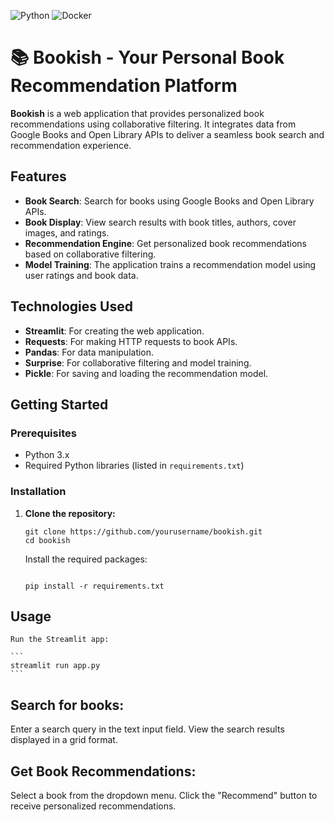 ![Python](https://img.shields.io/badge/python-3670A0?style=for-the-badge&logo=python&logoColor=ffdd54) ![Docker](https://img.shields.io/badge/docker-%230db7ed.svg?style=for-the-badge&logo=docker&logoColor=white)

# 📚 Bookish - Your Personal Book Recommendation Platform

**Bookish** is a web application that provides personalized book recommendations using collaborative filtering. It integrates data from Google Books and Open Library APIs to deliver a seamless book search and recommendation experience.

## Features

- **Book Search**: Search for books using Google Books and Open Library APIs.
- **Book Display**: View search results with book titles, authors, cover images, and ratings.
- **Recommendation Engine**: Get personalized book recommendations based on collaborative filtering.
- **Model Training**: The application trains a recommendation model using user ratings and book data.

## Technologies Used

- **Streamlit**: For creating the web application.
- **Requests**: For making HTTP requests to book APIs.
- **Pandas**: For data manipulation.
- **Surprise**: For collaborative filtering and model training.
- **Pickle**: For saving and loading the recommendation model.

## Getting Started

### Prerequisites

- Python 3.x
- Required Python libraries (listed in `requirements.txt`)

### Installation

1. **Clone the repository:**

   ```
   git clone https://github.com/yourusername/bookish.git
   cd bookish
   ```
    Install the required packages:

    ```

    pip install -r requirements.txt
    ```

## Usage

    Run the Streamlit app:

    ```
    streamlit run app.py
    ```
## Search for books:
Enter a search query in the text input field.
View the search results displayed in a grid format.

## Get Book Recommendations:
Select a book from the dropdown menu.
Click the "Recommend" button to receive personalized recommendations.
